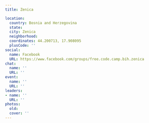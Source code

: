 ```yaml
---
title: Zenica

location:
  country: Bosnia and Herzegovina
  state: 
  city: Zenica
  neighborhood: 
  coordinates: 44.200713, 17.908095
  plusCode: ''
social:
  name: Facebook
  URL: https://www.facebook.com/groups/free.code.camp.bih.zenica
chat:
  name: ''
  URL: ''
event:
  name: ''
  URL: ''
leaders:
- name: ''
  URL: ''
photos:
  old: 
  cover: ''
---
```

